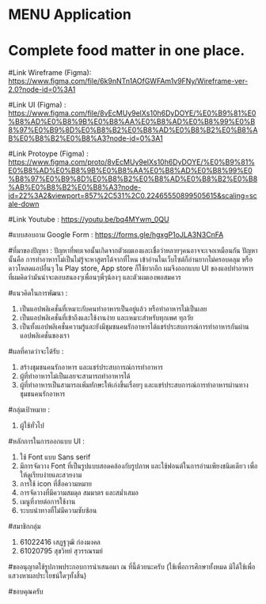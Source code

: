 # MENU Application
# Complete food matter in one place.
#Link Wireframe (Figma):  https://www.figma.com/file/6k9nNTn1AOfGWFAm1v9FNy/Wireframe-ver-2.0?node-id=0%3A1

#Link UI (Figma) : https://www.figma.com/file/8vEcMUy9elXs10h6DyDOYE/%E0%B9%81%E0%B8%AD%E0%B8%9B%E0%B8%AA%E0%B8%AD%E0%B8%99%E0%B8%97%E0%B9%8D%E0%B8%B2%E0%B8%AD%E0%B8%B2%E0%B8%AB%E0%B8%B2%E0%B8%A3?node-id=0%3A1

#Link Protoype (Figma) : https://www.figma.com/proto/8vEcMUy9elXs10h6DyDOYE/%E0%B9%81%E0%B8%AD%E0%B8%9B%E0%B8%AA%E0%B8%AD%E0%B8%99%E0%B8%97%E0%B9%8D%E0%B8%B2%E0%B8%AD%E0%B8%B2%E0%B8%AB%E0%B8%B2%E0%B8%A3?node-id=22%3A2&viewport=857%2C531%2C0.22465550899505615&scaling=scale-down 

#Link Youtube : https://youtu.be/bq4MYwm_0QU

#แบบสอบถาม Google Form : https://forms.gle/hgxgP1oJLA3N3CnFA

#ที่มาของปัญหา : 
ปัญหาที่พบเจอนั้นเกิดจากตัวผมเองและเชื่อว่าหลายๆคนอาจจะเจอเหมือนกัน ปัญหานั้นคือ การทำอาหารไม่เป็นไม่รู้จะหาสูตรได้จากที่ไหน เข้าอ่านในเว็บไซต์ก็อ่านยากไม่ครอบคลุม หรือดาวโหลดแอปอื่นๆ ใน Play store, App store ก็ใช้ยากอีก ผมจึงออกแบบ UI ของแอปทำอาหารที่ผมคิดว่ามันน่าจะตอบสนองๆเพื่อนๆพี่ๆน้องๆ และตัวผมเองพอสมควร

#แนวคิดในการพัฒนา :
1.	เป็นแอปพลิเคชั่นที่เหมาะกับคนทำอาหารเป็นอยู่แล้ว หรือทำอาหารไม่เป็นเลย
2.	เป็นแอปพลิเคชั่นที่เข้าถึงและใช้งานง่าย และเหมาะสำหรับทุกเพศ ทุกวัย
3.	เป็นทั้งแอปพลิเคชั่นความรู้และยังมีชุมชนคนรักอาหารได้แชร์ประสบการณ์การทำอาหารกันผ่าน แอปพลิเคชั่นของเรา

#ผลที่คาดว่าจะได้รับ :
1.	สร้างชุมชนคนรักอาหาร และแชร์ประสบการณ์การทำอาหาร
2.	ผู้ที่ทำอาหารไม่เป็นเลยจะสามารถทำอาหารได้
3.	ผู้ที่ทำอาหารเป็นสามารถเพิ่มทักษะให้เก่งขึ้นเรื่อยๆ และแชร์ประสบการณ์การทำอาหารผ่านทางชุมชนคนรักอาหาร

#กลุ่มเป้าหมาย :
1.	ผู้ใช้ทั่วไป 

#หลักการในการออกแบบ UI :
1.	ใช้ Font แบบ Sans serif
2.	มีการจัดวาง Font ที่เป็นรูปแบบสอดคล้องกับรูปภาพ และใช้ฟอนต์ในการอ่านเพียงชนิดเดียว เพื่อให้ดูเรียบง่ายและสวยงาม
3.	การใช้ icon ที่สื่อความหมาย
4.	การจัดวางที่มีความสมดุล สมมาตร และสม่ำเสมอ
5.	เมนูที่งายต่อการใช้งาน
6.	ระบบนำทางที่ไม่มีความซับซ้อน

#สมาชิกกลุ่ม
1.	61022416 เสฎฐวุฒิ ก๋องมงคล
2.	61020795 สุขวิทย์ สุวรรณรมย์

#ขออนุญาตใช้รูปภาพประกอบการนำเสนอมา ณ ที่นี้ด้วยนะครับ (ใช้เพื่อการศึกษาทั้งหมด มิได้ใช้เพื่อแสวงหาผลประโยชน์ใดๆทั้งสิ้น)

#ขอบคุณครับ
